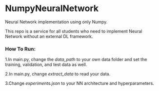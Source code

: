 # NumpyNeuralNetwork
Neural Network implementation using only Numpy.

This repo is a service for all students who need to implement Neural Network without an external DL framework.

### How To Run:
1.In main.py, change the _data_path_ to your own data folder and set the training, validation, and test data as well.

2.In main.py, change _extract_data_ to read your data.

3.Change _experiments.json_ to your NN architecture and hyperparameters.
